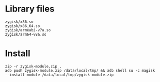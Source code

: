 # Library files
```
zygisk/x86.so
zygisk/x86_64.so
zygisk/armeabi-v7a.so
zygisk/arm64-v8a.so
```

# Install
```
zip -r zygisk-module.zip .
adb push zygisk-module.zip /data/local/tmp/ && adb shell su -c magisk --install-module /data/local/tmp/zygisk-module.zip
```